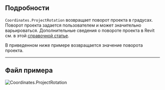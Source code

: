 ## Подробности
`Coordinates.ProjectRotation` возвращает поворот проекта в градусах. Поворот проекта задается пользователем и может значительно варьироваться. Дополнительные сведения о повороте проекта в Revit см. в этой [справочной статье](https://help.autodesk.com/view/RVT/2025/RUS/?guid=GUID-C240FF71-D7D4-42C0-981C-4931C7A5E50C).

В приведенном ниже примере возвращается значение поворота проекта.

___
## Файл примера

![Coordinates.ProjectRotation](./Revit.Elements.Coordinates.ProjectRotation_img.jpg)
